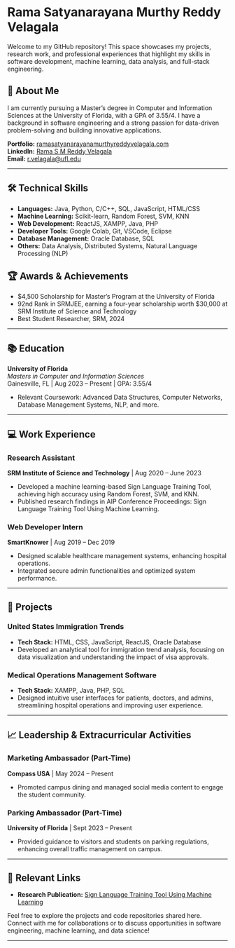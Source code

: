 # Rama Satyanarayana Murthy Reddy Velagala

Welcome to my GitHub repository! This space showcases my projects, research work, and professional experiences that highlight my skills in software development, machine learning, data analysis, and full-stack engineering.

## 🌟 About Me
I am currently pursuing a Master’s degree in Computer and Information Sciences at the University of Florida, with a GPA of 3.55/4. I have a background in software engineering and a strong passion for data-driven problem-solving and building innovative applications.

**Portfolio:** [ramasatyanarayanamurthyreddyvelagala.com](https://ramasatyanarayanamurthyreddyvelagala.com)  
**LinkedIn:** [Rama S M Reddy Velagala](https://linkedin.com/in/ramasatyanarayanamurthyreddyvelagala)  
**Email:** [r.velagala@ufl.edu](mailto:r.velagala@ufl.edu)

---

## 🛠️ Technical Skills
- **Languages:** Java, Python, C/C++, SQL, JavaScript, HTML/CSS
- **Machine Learning:** Scikit-learn, Random Forest, SVM, KNN
- **Web Development:** ReactJS, XAMPP, Java, PHP
- **Developer Tools:** Google Colab, Git, VSCode, Eclipse
- **Database Management:** Oracle Database, SQL
- **Others:** Data Analysis, Distributed Systems, Natural Language Processing (NLP)

## 🏆 Awards & Achievements
- $4,500 Scholarship for Master’s Program at the University of Florida
- 92nd Rank in SRMJEE, earning a four-year scholarship worth $30,000 at SRM Institute of Science and Technology
- Best Student Researcher, SRM, 2024

---

## 📚 Education
**University of Florida**  
_Masters in Computer and Information Sciences_  
Gainesville, FL | Aug 2023 – Present | GPA: 3.55/4  
- Relevant Coursework: Advanced Data Structures, Computer Networks, Database Management Systems, NLP, and more.

---

## 💻 Work Experience

### Research Assistant  
**SRM Institute of Science and Technology** | Aug 2020 – June 2023  
- Developed a machine learning-based Sign Language Training Tool, achieving high accuracy using Random Forest, SVM, and KNN.
- Published research findings in AIP Conference Proceedings: Sign Language Training Tool Using Machine Learning.

### Web Developer Intern  
**SmartKnower** | Aug 2019 – Dec 2019  
- Designed scalable healthcare management systems, enhancing hospital operations.
- Integrated secure admin functionalities and optimized system performance.

---

## 🚀 Projects

### United States Immigration Trends
- **Tech Stack:** HTML, CSS, JavaScript, ReactJS, Oracle Database
- Developed an analytical tool for immigration trend analysis, focusing on data visualization and understanding the impact of visa approvals.

### Medical Operations Management Software
- **Tech Stack:** XAMPP, Java, PHP, SQL
- Designed intuitive user interfaces for patients, doctors, and admins, streamlining hospital operations and improving user experience.

---

## 📈 Leadership & Extracurricular Activities

### Marketing Ambassador (Part-Time)  
**Compass USA** | May 2024 – Present  
- Promoted campus dining and managed social media content to engage the student community.

### Parking Ambassador (Part-Time)  
**University of Florida** | Sept 2023 – Present  
- Provided guidance to visitors and students on parking regulations, enhancing overall traffic management on campus.

---

## 🔗 Relevant Links
- **Research Publication:** [Sign Language Training Tool Using Machine Learning](https://pubs.aip.org/aip/acp/article/3075/1/020125/3305071/Sign-language-training-tool-using-machine-learning)

Feel free to explore the projects and code repositories shared here. Connect with me for collaborations or to discuss opportunities in software engineering, machine learning, and data science!

---
